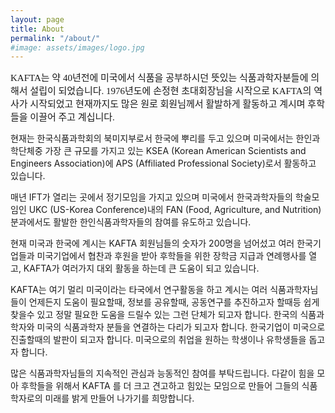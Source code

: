 ```yaml
---
layout: page
title: About
permalink: "/about/"
#image: assets/images/logo.jpg
---
```


<span style="font-family: 'Comic Sans MS'; font-size: 15px;">KAFTA는 약 40년전에 미국에서 식품을 공부하시던 뜻있는 식품과학자분들에 의해서 설립이 되었습니다. 1976년도에 손정현 초대회장님을 시작으로 KAFTA의 역사가 시작되었고 현재까지도 많은 원로 회원님께서 활발하게 활동하고 계시며 후학들을 이끌어 주고 계십니다.</span>
 
현재는 한국식품과학회의 북미지부로서 한국에 뿌리를 두고 있으며 미국에서는 한인과학단체중 가장 큰 규모를 가지고 있는 KSEA (Korean American Scientists and Engineers Association)에 APS (Affiliated Professional Society)로서 활동하고 있습니다.

매년 IFT가 열리는 곳에서 정기모임을 가지고 있으며 미국에서 한국과학자들의 학술모임인 UKC (US-Korea Conference)내의 FAN (Food, Agriculture, and Nutrition)분과에서도 활발한 한인식품과학자들의 참여를 유도하고 있습니다.

현재 미국과 한국에 계시는 KAFTA 회원님들의 숫자가 200명을 넘어섰고 여러 한국기업들과 미국기업에서 협찬과 후원을 받아 후학들을 위한 장학금 지급과 연례행사를 열고, KAFTA가 여러가지 대외 활동을 하는데 큰 도움이 되고 있습니다.

KAFTA는 여기 멀리 미국이라는 타국에서 연구활동을 하고 계시는 여러 식품과학자님들이 언제든지 도움이 필요할때, 정보를 공유할때, 공동연구를 추진하고자 할때등 쉽게 찾을수 있고 정말 필요한 도움을 드릴수 있는 그런 단체가 되고자 합니다. 한국의 식품과학자와 미국의 식품과학자 분들을 연결하는 다리가 되고자 합니다. 한국기업이 미국으로 진출할때의 발판이 되고자 합니다. 미국으로의 취업을 원하는 학생이나 유학생들을 돕고자 합니다.

​많은 식품과학자님들의 지속적인 관심과 능동적인 참여를 부탁드립니다. 다같이 힘을 모아 후학들을 위해서 KAFTA 를 더 크고 견고하고 힘있는 모임으로 만들어 그들의 식품학자로의 미래를 밝게 만들어 나가기를 희망합니다.